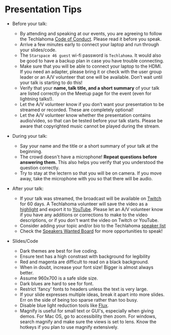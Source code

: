 # Presentation Tips
* Before your talk:
  * By attending and speaking at our events, you are agreeing to follow the Techlahoma [Code of Conduct](https://www.techlahoma.org/code-of-conduct). Please read it before you speak.
  * Arrive a few minutes early to connect your laptop and run through your slides/code.
  * The `Starspace 46 guest` wi-fi password is `Techlahoma`. It would also be good to have a backup plan in case you have trouble connecting.
  * Make sure that you will be able to connect your laptop to the HDMI. If you need an adapter, please bring it or check with the user group leader or an A/V volunteer that one will be available. Don’t wait until your talk is starting to do this!
  * Verify that your **name, talk title, and a short summary** of your talk are listed correctly on the Meetup page for the event (even for lightning talks!).
  * Let the A/V volunteer know if you don’t want your presentation to be streamed or recorded. These are completely optional!
  * Let the A/V volunteer know whether the presentation contains audio/video, so that can be tested before your talk starts. Please be aware that copyrighted music cannot be played during the stream.
* During your talk:
  * Say your name and the title or a short summary of your talk at the beginning.
  * The crowd doesn't have a microphone! **Repeat questions before answering them.** This also helps you verify that you understood the question correctly.
  * Try to stay at the lectern so that you will be on camera. If you move away, take the microphone with you so that there will be audio.
* After your talk:
  * If your talk was streamed, the broadcast will be available on [Twitch](https://www.twitch.tv/techlahoma/videos?filter=archives&sort=time) for 60 days. A Techlahoma volunteer will save the video as a [highlight](https://www.twitch.tv/techlahoma/videos?filter=highlights&sort=time) and export it to [YouTube](https://youtube.com/techlahoma). Please let an A/V volunteer know if you have any additions or corrections to make to the video descriptions, or if you don't want the video on Twitch or YouTube.
  * Consider adding your topic and/or bio to the Techlahoma [speaker list](https://github.com/techlahoma/user-groups/blob/master/SPEAKERS-AND-TOPICS.md)
  * Check the [Speakers Wanted Board](https://speakers-wanted.techlahoma.org/) for more opportunities to speak!

* Slides/Code
  * Dark themes are best for live coding.
  * Ensure text has a high constrast with background for legibility
  * Red and magenta are difficult to read on a black background.
  * When in doubt, increase your font size! Bigger is almost always better.
  * Assume 960x700 is a safe slide size.
  * Dark blues are hard to see for font.
  * Restrict 'fancy' fonts to headers unless the text is very large.
  * If your slide expresses multiple ideas, break it apart into more slides. Err on the side of being too sparse rather than too busy.
  * Disable blue light reduction tools like [Flux](https://justgetflux.com/).
  * Magnify is useful for small text or GUI's, especially when giving demos. For Mac OS, go to accessibility then zoom. For windows, search magnify and make sure the views is set to lens. Know the hotkeys if you plan to use magnify extensively.
